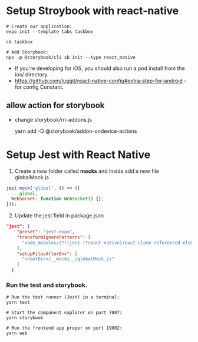 # Setup Stroybook with react-native

    # Create our application:
    expo init --template tabs taskbox

    cd taskbox

    # Add Storybook:
    npx -p @storybook/cli sb init --type react_native

* If you're developing for iOS, you should also run a pod install from the ios/ directory.
* https://github.com/luggit/react-native-config#extra-step-for-android - for config Constant.

## allow action for storybook

- change storybook/rn-addons.js

    yarn add -D @storybook/addon-ondevice-actions

# Setup Jest with React Native

1. Create a new folder called __mocks__ and inside add a new file globalMock.js

```javascript
jest.mock('global', () => ({
  ...global,
  WebSocket: function WebSocket() {},
}));
```

2. Update the jest field in package.json

```json
"jest": {
    "preset": "jest-expo",
    "transformIgnorePatterns": [
      "node_modules/(?!(jest-)?react-native|react-clone-referenced-element|@react-native-community|expo(nent)?|@expo(nent)?/.*|react-navigation|@react-navigation/.*|@unimodules/.*|unimodules|sentry-expo|native-base)"
    ],
    "setupFilesAfterEnv": [
      "<rootDir>/__mocks__/globalMock.js"
    ]
  }
```

### Run the test and storybook.
    # Run the test runner (Jest) in a terminal:
    yarn test

    # Start the component explorer on port 7007:
    yarn storybook

    # Run the frontend app proper on port 19002:
    yarn web